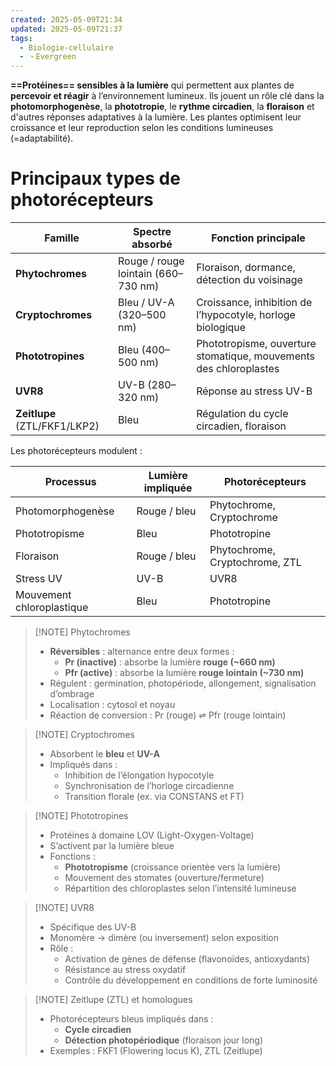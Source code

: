 ```yaml
---
created: 2025-05-09T21:34
updated: 2025-05-09T21:37
tags:
  - Biologie-cellulaire
  - ・Evergreen
---
```


**==Protéines== sensibles à la lumière** qui permettent aux plantes de **percevoir et réagir** à l’environnement lumineux. Ils jouent un rôle clé dans la **photomorphogenèse**, la **phototropie**, le **rythme circadien**, la **floraison** et d'autres réponses adaptatives à la lumière.
Les plantes optimisent leur croissance et leur reproduction selon les conditions lumineuses (=adaptabilité).

# Principaux types de photorécepteurs

| Famille | Spectre absorbé | Fonction principale |
|--------|------------------|---------------------|
| **Phytochromes** | Rouge / rouge lointain (660–730 nm) | Floraison, dormance, détection du voisinage |
| **Cryptochromes** | Bleu / UV-A (320–500 nm) | Croissance, inhibition de l’hypocotyle, horloge biologique |
| **Phototropines** | Bleu (400–500 nm) | Phototropisme, ouverture stomatique, mouvements des chloroplastes |
| **UVR8** | UV-B (280–320 nm) | Réponse au stress UV-B |
| **Zeitlupe** (ZTL/FKF1/LKP2) | Bleu | Régulation du cycle circadien, floraison |

Les photorécepteurs modulent :

| Processus | Lumière impliquée | Photorécepteurs |
|----------|--------------------|------------------|
| Photomorphogenèse | Rouge / bleu | Phytochrome, Cryptochrome |
| Phototropisme | Bleu | Phototropine |
| Floraison | Rouge / bleu | Phytochrome, Cryptochrome, ZTL |
| Stress UV | UV-B | UVR8 |
| Mouvement chloroplastique | Bleu | Phototropine |

> [!NOTE] Phytochromes
> - **Réversibles** : alternance entre deux formes :
>   - **Pr (inactive)** : absorbe la lumière **rouge (~660 nm)**
>   - **Pfr (active)** : absorbe la lumière **rouge lointain (~730 nm)**
> - Régulent : germination, photopériode, allongement, signalisation d’ombrage
> - Localisation : cytosol et noyau
> - Réaction de conversion : Pr (rouge) ⇌ Pfr (rouge lointain)

> [!NOTE] Cryptochromes
> - Absorbent le **bleu** et **UV-A**
> - Impliqués dans :
>   - Inhibition de l’élongation hypocotyle
>   - Synchronisation de l’horloge circadienne
>   - Transition florale (ex. via CONSTANS et FT)

> [!NOTE] Phototropines
> - Protéines à domaine LOV (Light-Oxygen-Voltage)
> - S’activent par la lumière bleue
> - Fonctions :
>   - **Phototropisme** (croissance orientée vers la lumière)
>   - Mouvement des stomates (ouverture/fermeture)
>   - Répartition des chloroplastes selon l’intensité lumineuse

> [!NOTE] UVR8
> - Spécifique des UV-B
> - Monomère → dimère (ou inversement) selon exposition
> - Rôle :
>   - Activation de gènes de défense (flavonoïdes, antioxydants)
>   - Résistance au stress oxydatif
>   - Contrôle du développement en conditions de forte luminosité

> [!NOTE] Zeitlupe (ZTL) et homologues
> - Photorécepteurs bleus impliqués dans :
>   - **Cycle circadien**
>   - **Détection photopériodique** (floraison jour long)
> - Exemples : FKF1 (Flowering locus K), ZTL (Zeitlupe)
